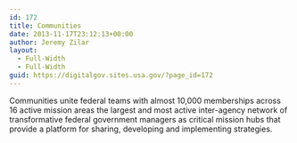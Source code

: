 ```yaml
---
id: 172
title: Communities
date: 2013-11-17T23:12:13+00:00
author: Jeremy Zilar
layout:
  - Full-Width
  - Full-Width
guid: https://digitalgov.sites.usa.gov/?page_id=172
---
```

Communities unite federal teams with almost 10,000 memberships across 16 active mission areas the largest and most active inter-agency network of transformative federal government managers as critical mission hubs that provide a platform for sharing, developing and implementing strategies.
